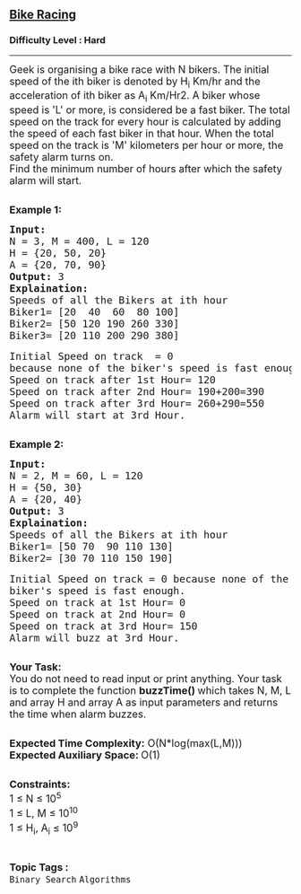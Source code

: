 <h2><a href="https://www.geeksforgeeks.org/problems/bike-racing0543/1?page=7&difficulty=Hard&sortBy=submissions">Bike Racing</a></h2><h3>Difficulty Level : Hard</h3><hr><div class="problems_problem_content__Xm_eO"><p><span style="font-size:18px">Geek is organising a bike race with N bikers. The initial speed of the ith biker is denoted by H<sub>i</sub> Km/hr and the acceleration of ith biker as A<sub>i</sub> Km/Hr2. A biker whose speed is 'L' or more, is considered be a fast biker. The total speed on the track for every hour is calculated by adding the speed of each fast biker in that hour. When the total speed on the track is 'M' kilometers per hour or more, the safety alarm turns on.&nbsp;<br>
Find the minimum number of hours after which the safety alarm will start.</span></p>

<p><br>
<span style="font-size:18px"><strong>Example 1:</strong></span></p>

<pre><span style="font-size:18px"><strong>Input: </strong>
N = 3, M = 400, L = 120
H = {20, 50, 20}
A = {20, 70, 90}
<strong>Output:</strong> 3
<strong>Explaination: </strong>
Speeds of all the Bikers at ith hour
Biker1= [20  40  60  80 100] 
Biker2= [50 120 190 260 330]
Biker3= [20 110 200 290 380] </span>

<span style="font-size:18px">Initial Speed on track  = 0 
because none of the biker's speed is fast enough.
Speed on track after 1st Hour= 120
Speed on track after 2nd Hour= 190+200=390
Speed on track after 3rd Hour= 260+290=550
Alarm will start at 3rd Hour.</span></pre>

<p><br>
<span style="font-size:18px"><strong>Example 2:</strong></span></p>

<pre><span style="font-size:18px"><strong>Input: </strong>
N = 2, M = 60, L = 120
H = {50, 30}
A = {20, 40}
<strong>Output:</strong> 3
<strong>Explaination: </strong>
Speeds of all the Bikers at ith hour
Biker1= [50 70  90 110 130] 
Biker2= [30 70 110 150 190]</span>

<span style="font-size:18px">Initial Speed on track = 0 because none of the 
biker's speed is fast enough.
Speed on track at 1st Hour= 0
Speed on track at 2nd Hour= 0
Speed on track at 3rd Hour= 150
Alarm will buzz at 3rd Hour.</span></pre>

<p><br>
<span style="font-size:18px"><strong>Your Task:</strong><br>
You do not need to read input or print anything. Your task is to complete the function <strong>buzzTime() </strong>which takes N, M, L and array H and array A as input parameters and returns the time when alarm buzzes.</span></p>

<p><br>
<span style="font-size:18px"><strong>Expected Time Complexity:</strong> O(N*log(max(L,M)))<br>
<strong>Expected Auxiliary Space: </strong>O(1)</span></p>

<p><br>
<span style="font-size:18px"><strong>Constraints:</strong><br>
1 ≤ N ≤ 10<sup>5</sup><br>
1 ≤ L, M ≤ 10<sup>10</sup><br>
1 ≤ H<sub>i</sub>, A<sub>i</sub> ≤ 10<sup>9</sup> &nbsp;</span></p>
</div><br><p><span style=font-size:18px><strong>Topic Tags : </strong><br><code>Binary Search</code>&nbsp;<code>Algorithms</code>&nbsp;